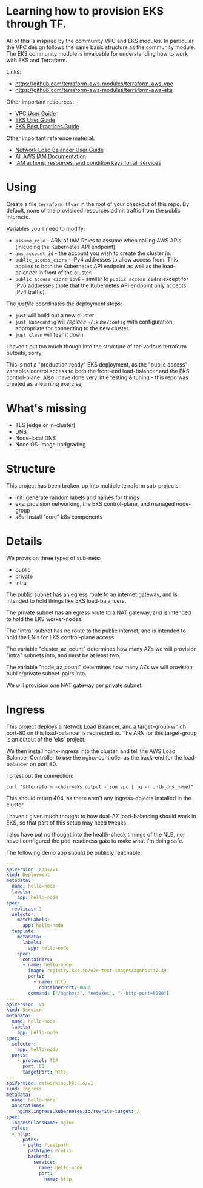 
# Learning how to provision EKS through TF.

All of this is inspired by the community VPC and EKS modules. In
particular the VPC design follows the same basic structure as
the community module. The EKS community module is invaluable
for understanding how to work with EKS and Terraform.

Links:
* https://github.com/terraform-aws-modules/terraform-aws-vpc
* https://github.com/terraform-aws-modules/terraform-aws-eks

Other important resources:
* [VPC User Guide](https://docs.aws.amazon.com/vpc/latest/userguide/index.html)
* [EKS User Guide](https://docs.aws.amazon.com/eks/latest/userguide/index.html)
* [EKS Best Practices Guide](https://aws.github.io/aws-eks-best-practices/)

Other important reference material:
* [Network Load Balancer User Guide](https://docs.aws.amazon.com/elasticloadbalancing/latest/network/index.html)
* [All AWS IAM Documentation](https://docs.aws.amazon.com/iam/)
* [IAM actions, resources, and condition keys for all services](https://docs.aws.amazon.com/service-authorization/latest/reference/reference_policies_actions-resources-contextkeys.html)

# Using

Create a file `terraform.tfvar` in the root of your checkout
of this repo. By default, none of the provisioed resources
admit traffic from the public internete.

Variables you'll need to modify:
* `assume_role` - ARN of IAM Roles to assume when calling AWS
  APIs (inlcuding the Kubernetes API endpoint).
* `aws_account_id` - the account you wish to create the cluster
  in.
* `public_access_cidrs` - IPv4 addresses to allow access from.
  This applies to both the Kubernetes API endpoint as well as
  the load-balancer in front of the cluster.
* `public_access_cidrs_ipv6` - similar to `public_access_cidrs`
  except for IPv6 addresses (note that the Kubernetes API endpoint
  only accepts IPv4 traffic).

The *justfile* coordinates the deployment steps:

* `just` will build out a new cluster
* `just kubeconfig` will *replace* `~/.kube/config` with
  configuration appropriate for connecting to the new
  cluster.
* `just clean` will tear it down

I haven't put too much though into the structure of the
various terraform outputs, sorry.

This is not a "production ready" EKS deployment, as the "public
access" variables control access to both the front-end load-balancer
and the EKS control-plane. Also I have done very little testing
& tuning - this repo was created as a learning exercise.

# What's missing

* TLS (edge or in-cluster)
* DNS
* Node-local DNS
* Node OS-image updgrading

# Structure

This project has been broken-up into multiple terraform
sub-projects:

- init: generate random labels and names for things
- eks: provision networking, the EKS control-plane, and managed node-group
- k8s: install "core" k8s components

# Details

We provision three types of sub-nets:

- public
- private
- intra

The public subnet has an egress route to an internet gateway, and
is intended to hold things like EKS load-balancers.

The private subnet has an egress route to a NAT gateway, and is
intended to hold the EKS worker-nodes.

The "intra" subnet has no route to the public internet, and is
intended to hold the ENIs for EKS control-plane access.

The variable "cluster_az_count" determines how many AZs we will
provision "intra" subnets into, and must be at least two.

The variable "node_az_count" determines how many AZs we will
provision public/private subnet-pairs into.

We will provision one NAT gateway per private subnet.

# Ingress

This project deploys a Netwok Load Balancer, and a target-group
which port-80 on this load-balancer is redirected to. The ARN for
this target-group is an output of the 'eks' project.

We then install nginx-ingress into the cluster, and tell the AWS
Load Balancer Controller to use the nginx-controller as the back-end
for the load-balancer on port 80.

To test out the connection:

```
curl "$(terraform -chdir=eks output -json vpc | jq -r .nlb_dns_name)"
```

This should return 404, as there aren't any ingress-objects installed
in the cluster.

I haven't given much thought to how dual-AZ load-balancing should
work in EKS, so that part of this setup may need tweaks.

I also have put no thought into the health-check timings of the NLB,
nor have I configured the pod-readiness gate to make what I'm doing
safe.

The following demo app should be publicly reachable:

```yaml
---
apiVersion: apps/v1
kind: Deployment
metadata:
  name: hello-node
  labels:
    app: hello-node
spec:
  replicas: 3
  selector:
    matchLabels:
      app: hello-node
  template:
    metadata:
      labels:
        app: hello-node
    spec:
      containers:
      - name: hello-node
        image: registry.k8s.io/e2e-test-images/agnhost:2.39
        ports:
          - name: http
            containerPort: 8080
        command: ["/agnhost", "netexec", "--http-port=8080"]
---
apiVersion: v1
kind: Service
metadata:
  name: hello-node
  labels:
    app: hello-node
spec:
  selector:
    app: hello-node
  ports:
    - protocol: TCP
      port: 80
      targetPort: http
---
apiVersion: networking.k8s.io/v1
kind: Ingress
metadata:
  name: hello-node
  annotations:
    nginx.ingress.kubernetes.io/rewrite-target: /
spec:
  ingressClassName: nginx
  rules:
  - http:
      paths:
      - path: /testpath
        pathType: Prefix
        backend:
          service:
            name: hello-node
            port:
              name: http
```
